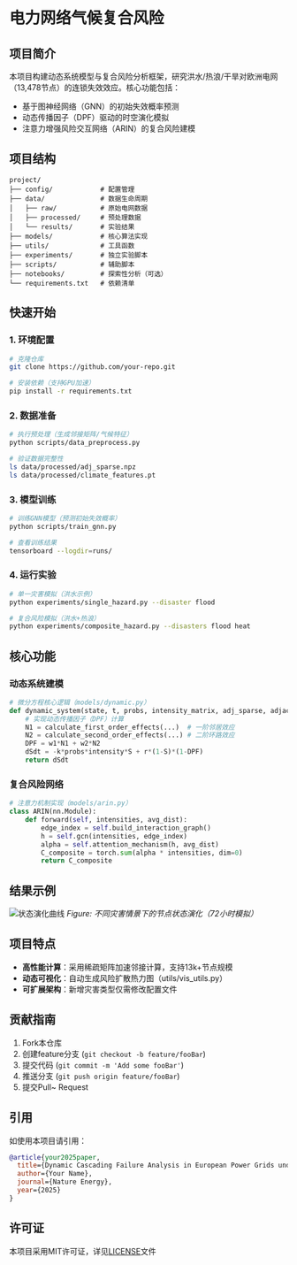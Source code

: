# 电力网络气候复合风险

## 项目简介
本项目构建动态系统模型与复合风险分析框架，研究洪水/热浪/干旱对欧洲电网（13,478节点）的连锁失效效应。核心功能包括：
- 基于图神经网络（GNN）的初始失效概率预测
- 动态传播因子（DPF）驱动的时空演化模拟
- 注意力增强风险交互网络（ARIN）的复合风险建模

## 项目结构
```text
project/
├── config/            # 配置管理
├── data/              # 数据生命周期
│   ├── raw/           # 原始电网数据
│   ├── processed/     # 预处理数据
│   └── results/       # 实验结果
├── models/            # 核心算法实现
├── utils/             # 工具函数
├── experiments/       # 独立实验脚本
├── scripts/           # 辅助脚本
├── notebooks/         # 探索性分析（可选）
└── requirements.txt   # 依赖清单
```

## 快速开始
### 1. 环境配置
```bash
# 克隆仓库
git clone https://github.com/your-repo.git

# 安装依赖（支持GPU加速）
pip install -r requirements.txt
```

### 2. 数据准备
```bash
# 执行预处理（生成邻接矩阵/气候特征）
python scripts/data_preprocess.py

# 验证数据完整性
ls data/processed/adj_sparse.npz
ls data/processed/climate_features.pt
```

### 3. 模型训练
```bash
# 训练GNN模型（预测初始失效概率）
python scripts/train_gnn.py

# 查看训练结果
tensorboard --logdir=runs/
```

### 4. 运行实验
```bash
# 单一灾害模拟（洪水示例）
python experiments/single_hazard.py --disaster flood

# 复合风险模拟（洪水+热浪）
python experiments/composite_hazard.py --disasters flood heat
```

## 核心功能
### 动态系统建模
```python
# 微分方程核心逻辑（models/dynamic.py）
def dynamic_system(state, t, probs, intensity_matrix, adj_sparse, adjacency_list, distances):
    # 实现动态传播因子（DPF）计算
    N1 = calculate_first_order_effects(...)  # 一阶邻居效应
    N2 = calculate_second_order_effects(...) # 二阶环路效应
    DPF = w1*N1 + w2*N2
    dSdt = -k*probs*intensity*S + r*(1-S)*(1-DPF)
    return dSdt
```

### 复合风险网络
```python
# 注意力机制实现（models/arin.py）
class ARIN(nn.Module):
    def forward(self, intensities, avg_dist):
        edge_index = self.build_interaction_graph()
        h = self.gcn(intensities, edge_index)
        alpha = self.attention_mechanism(h, avg_dist)
        C_composite = torch.sum(alpha * intensities, dim=0)
        return C_composite
```

## 结果示例
![状态演化曲线](docs/state_evolution.png)
_Figure: 不同灾害情景下的节点状态演化（72小时模拟）_

## 项目特点
- **高性能计算**：采用稀疏矩阵加速邻接计算，支持13k+节点规模
- **动态可视化**：自动生成风险扩散热力图（utils/vis_utils.py）
- **可扩展架构**：新增灾害类型仅需修改配置文件

## 贡献指南
1. Fork本仓库
2. 创建feature分支 (`git checkout -b feature/fooBar`)
3. 提交代码 (`git commit -m 'Add some fooBar'`)
4. 推送分支 (`git push origin feature/fooBar`)
5. 提交Pull~ Request

## 引用
如使用本项目请引用：
```bibtex
@article{your2025paper,
  title={Dynamic Cascading Failure Analysis in European Power Grids under Compound Climate Risks},
  author={Your Name},
  journal={Nature Energy},
  year={2025}
}
```

## 许可证
本项目采用MIT许可证，详见[LICENSE](LICENSE)文件